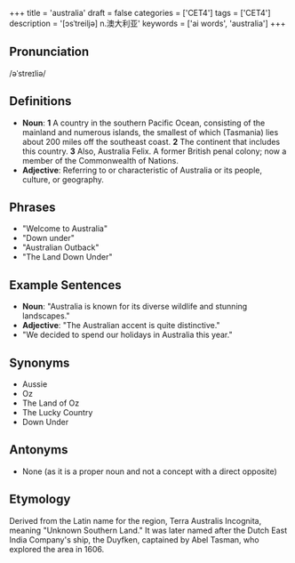 +++
title = 'australia'
draft = false
categories = ['CET4']
tags = ['CET4']
description = '[ɔsˈtreiljə] n.澳大利亚'
keywords = ['ai words', 'australia']
+++

## Pronunciation
/əˈstreɪliə/

## Definitions
- **Noun**: **1** A country in the southern Pacific Ocean, consisting of the mainland and numerous islands, the smallest of which (Tasmania) lies about 200 miles off the southeast coast. **2** The continent that includes this country. **3** Also, Australia Felix. A former British penal colony; now a member of the Commonwealth of Nations.
- **Adjective**: Referring to or characteristic of Australia or its people, culture, or geography.

## Phrases
- "Welcome to Australia"
- "Down under"
- "Australian Outback"
- "The Land Down Under"

## Example Sentences
- **Noun**: "Australia is known for its diverse wildlife and stunning landscapes."
- **Adjective**: "The Australian accent is quite distinctive."
- "We decided to spend our holidays in Australia this year."

## Synonyms
- Aussie
- Oz
- The Land of Oz
- The Lucky Country
- Down Under

## Antonyms
- None (as it is a proper noun and not a concept with a direct opposite)

## Etymology
Derived from the Latin name for the region, Terra Australis Incognita, meaning "Unknown Southern Land." It was later named after the Dutch East India Company's ship, the Duyfken, captained by Abel Tasman, who explored the area in 1606.
